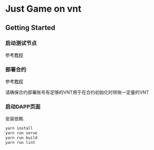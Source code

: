 # Just Game on vnt


## Getting Started

### 启动测试节点

参考[教程](https://github.com/vntchain/vnt-documentation/blob/master/introduction/set-up-vnt-network/set-up-4-node-vnt-network.md)

### 部署合约

参考[教程](https://github.com/vntchain/vnt-documentation/blob/master/smart-contract/deploy-contract-tutorial.md)

请确保合约部署账号有足够的VNT用于在合约初始化时转账一定量的VNT

### 启动DAPP页面

安装依赖.

```bash
yarn install
yarn run serve
yarn run build
yarn run lint
```

